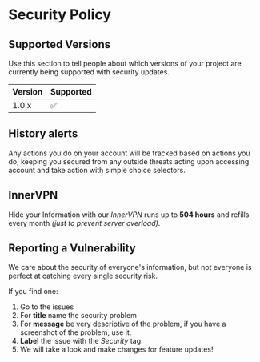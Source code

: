 # Security Policy

## Supported Versions

Use this section to tell people about which versions of your project are
currently being supported with security updates.

| Version | Supported          |
| ------- | ------------------ |
| 1.0.x   | :white_check_mark: |

## History alerts

Any actions you do on your account will be tracked based on actions you do, keeping you secured from any outside threats acting upon accessing account and take action with simple choice selectors.

## InnerVPN

Hide your Information with our _InnerVPN_ runs up to **504 hours** and refills every month _(just to prevent server overload)_.

## Reporting a Vulnerability

We care about the security of everyone's information, but not everyone is perfect at catching every single security risk.

If you find one:
1. Go to the issues
2. For **title** name the security problem
3. For **message** be very descriptive of the problem, if you have a screenshot of the problem, use it.
4. **Label** the issue with the _Security_ tag
5. We will take a look and make changes for feature updates!
